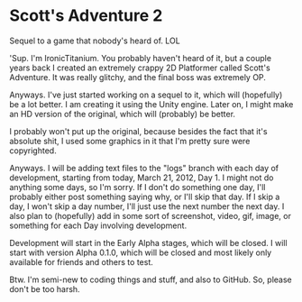 Scott's Adventure 2
================

Sequel to a game that nobody's heard of. LOL

'Sup. I'm IronicTitanium. You probably haven't heard of it, but a couple years back I created an extremely crappy
2D Platformer called Scott's Adventure. It was really glitchy, and the final boss was extremely OP.

Anyways. I've just started working on a sequel to it, which will (hopefully) be a lot better. I am creating it using the
Unity engine. Later on, I might make an HD version of the original, which will (probably) be better.

I probably won't put up the original, because besides the fact that it's absolute shit, I used some graphics in it that
I'm pretty sure were copyrighted.

Anyways. I will be adding text files to the "logs" branch with each day of development, starting from today, March 21, 2012, Day 1.
I might not do anything some days, so I'm sorry. If I don't do something one day, I'll probably either post something
saying why, or I'll skip that day. If I skip a day, I won't skip a day number, I'll just use the next number the next day.
I also plan to (hopefully) add in some sort of screenshot, video, gif, image, or something for each Day involving development.

Development will start in the Early Alpha stages, which will be closed. I will start with version Alpha 0.1.0, which will be closed
and most likely only available for friends and others to test.

Btw. I'm semi-new to coding things and stuff, and also to GitHub. So, please don't be too harsh.
